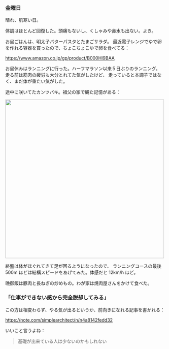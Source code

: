 ### 金曜日

晴れ、肌寒い日。

体調はほとんど回復した。頭痛もないし、くしゃみや鼻水も出ない。よき。

お昼ごはんは、明太子バターパスタとたまごサラダ。
最近電子レンジでゆで卵を作れる容器を買ったので、ちょこちょこゆで卵を食べてる：

https://www.amazon.co.jp/gp/product/B000HI9BAA

お昼休みはランニングに行った。ハーフマラソン以来５日ぶりのランニング。
走る前は筋肉の疲労も大分とれてた気がしたけど、
走っていると本調子ではなく、まだ体が重たい気がした。

途中に咲いてたカンツバキ。祖父の家で観た記憶がある：

<img src="https://i.imgur.com/cdI0rcY.jpg" width="500">

終盤は体がほぐれてきて足が回るようになったので、
ランニングコースの最後 500m ほどは結構スピードをあげてみた。体感だと 12km/h ほど。

晩御飯は豚肉と長ねぎの炒めもの。わが家は焼肉屋さんをかけて食べた。

### 「仕事ができない感から完全脱却してみる」

この方は相変わらず、やる気が出るというか、前向きになれる記事を書かれる：

https://note.com/simplearchitect/n/n4a8142fedd32

いいこと言うよね：
    
> 基礎が出来ている人は少ないのかもしれない